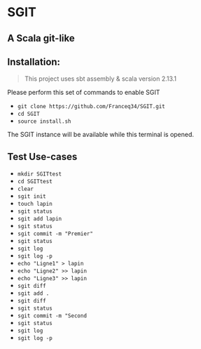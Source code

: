 # SGIT
## A Scala git-like

## Installation:
> This project uses sbt assembly & scala version 2.13.1

Please perform this set of commands to enable SGIT

* `git clone https://github.com/Franceq34/SGIT.git`
* `cd SGIT`
* `source install.sh`

The SGIT instance will be available while this terminal is opened.
## Test Use-cases

* `mkdir SGITtest`
* `cd SGITtest`
* `clear`
* `sgit init`
* `touch lapin`
* `sgit status`
* `sgit add lapin`
* `sgit status`
* `sgit commit -m "Premier"`
* `sgit status`
* `sgit log`
* `sgit log -p`
* `echo "Ligne1" > lapin`
* `echo "Ligne2" >> lapin`
* `echo "Ligne3" >> lapin`
* `sgit diff`
* `sgit add .`
* `sgit diff`
* `sgit status`
* `sgit commit -m "Second`
* `sgit status`
* `sgit log`
* `sgit log -p`
